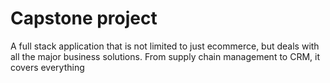 # Capstone project 
A full stack application that is not limited to just ecommerce, but deals with all the major business solutions. From supply chain management to CRM, it covers everything
